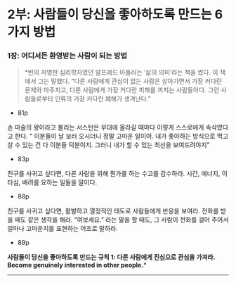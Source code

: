 # 2부: 사람들이 당신을 좋아하도록 만드는 6가지 방법

### 1장: 어디서든 환영받는 사람이 되는 방법

> *빈의 저명한 심리학자였던 알프레드 아들러는 ‘삶의 의미’라는 책을 썼다. 이 책에서 그는 말했다. “다른 사람에게 관심이 없는 사람은 살아가면서 가장 커다란 문제와 마주치고, 다른 사람에게 가장 커다란 피해를 끼치는 사람들이다. 그런 사람들로부터 인류의 가장 커다란 폐해가 생겨난다.”
- 81p

손 마술의 왕이라고 불리는 서스턴은 무대에 올라갈 때마다 이렇게 스스로에게 속삭였다고 한다. “ 이분들이 날 보러 오시더니 정말 고마운 일이야. 내가 좋아하는 방식으로 먹고살 수 있는 건 다 이분들 덕분이지. 그러니 내가 할 수 있는 최선을 보여드려야지”
- 83p

친구를 사귀고 싶다면, 다른 사람을 위해 뭔가를 하는 수고를 감수하라. 시간, 에너지, 이타심, 배려를 요하는 일들을 말이다.
- 88p

친구를 사귀고 싶다면, 활발하고 열정적인 태도로 사람들에게 반응을 보여라. 전화를 받을 때도 같은 생각을 해라. “여보세요.” 라는 말을 할 때도, 그 사람이 전화를 걸어 주어서 얼마나 고마운지를 표현하는 어조로 말하라.
- 89p

**사람들이 당신을 좋아하도록 만드는 규칙 1:
다른 사람에게 진심으로 관심을 가져라.
Become genuinely interested in other people.***
> 

---